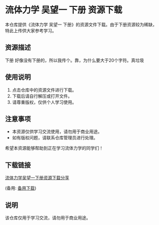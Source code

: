 # 流体力学 吴望一 下册 资源下载

本仓库提供《流体力学 吴望一 下册》的资源文件下载。由于下册资源较为稀缺，特此上传供大家参考学习。

## 资源描述

下册  好像没有下册的，所以我传个。靠，为什么要大于20个字符。真垃圾

## 使用说明

1. 点击仓库中的资源文件进行下载。
2. 下载后请自行解压或打开文件。
3. 请尊重版权，仅供个人学习使用。

## 注意事项

- 本资源仅供学习交流使用，请勿用于商业用途。
- 如有版权问题，请联系仓库管理员进行处理。

希望本资源能够帮助到正在学习流体力学的同学们！

## 下载链接
[流体力学吴望一下册资源下载分享](https://pan.quark.cn/s/80b569e2c1b0) 

(备用: [备用下载](https://pan.baidu.com/s/1bdHcXDkJPJAWKgYH5_gKNA?pwd=1234))

## 说明

该仓库仅用于学习交流，请勿用于商业用途。
